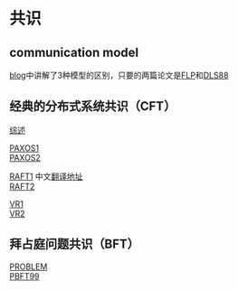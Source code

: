 # 共识
## communication model
[blog](https://decentralizedthoughts.github.io/2019-06-01-2019-5-31-models/)中讲解了3种模型的区别，只要的两篇论文是[FLP](https://groups.csail.mit.edu/tds/papers/Lynch/jacm85.pdf)和[DLS88](https://groups.csail.mit.edu/tds/papers/Lynch/jacm88.pdf)

## 经典的分布式系统共识（CFT）
[综述](https://www.cl.cam.ac.uk/techreports/UCAM-CL-TR-935.pdf)

[PAXOS1](https://lamport.azurewebsites.net/pubs/lamport-paxos.pdf)  
[PAXOS2](https://lamport.azurewebsites.net/pubs/paxos-simple.pdf)

[RAFT1](https://raft.github.io/raft.pdf)  中文[翻译地址](https://github.com/chixiaowen/consensus/blob/main/doc/raft-zh_cn.md)  
[RAFT2](https://web.stanford.edu/~ouster/cgi-bin/papers/OngaroPhD.pdf)

[VR1](https://pmg.csail.mit.edu/papers/vr.pdf)  
[VR2](https://pmg.csail.mit.edu/papers/vr-revisited.pdf)

## 拜占庭问题共识（BFT）
[PROBLEM](https://lamport.azurewebsites.net/pubs/byz.pdf)  
[PBFT99](https://pmg.csail.mit.edu/papers/osdi99.pdf)
